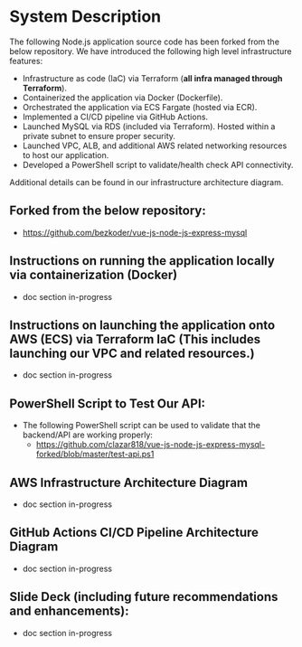 # System Description
The following Node.js application source code has been forked from the below repository. 
We have introduced the following high level infrastructure features: 
 - Infrastructure as code (IaC) via Terraform (**all infra managed through Terraform**).
 - Containerized the application via Docker (Dockerfile).
 - Orchestrated the application via ECS Fargate (hosted via ECR).
 - Implemented a CI/CD pipeline via GitHub Actions.
 - Launched MySQL via RDS (included via Terraform). Hosted within a private subnet to ensure proper security.
 - Launched VPC, ALB, and additional AWS related networking resources to host our application.
 - Developed a PowerShell script to validate/health check API connectivity.

Additional details can be found in our infrastructure architecture diagram.

## Forked from the below repository:
- https://github.com/bezkoder/vue-js-node-js-express-mysql

## Instructions on running the application locally via containerization (Docker)
- doc section in-progress

## Instructions on launching the application onto AWS (ECS) via Terraform IaC (This includes launching our VPC and related resources.)
- doc section in-progress

## PowerShell Script to Test Our API:
- The following PowerShell script can be used to validate that the backend/API are working properly:
  - https://github.com/clazar818/vue-js-node-js-express-mysql-forked/blob/master/test-api.ps1

## AWS Infrastructure Architecture Diagram
- doc section in-progress


## GitHub Actions CI/CD Pipeline Architecture Diagram
- doc section in-progress


## Slide Deck (including future recommendations and enhancements):
- doc section in-progress

